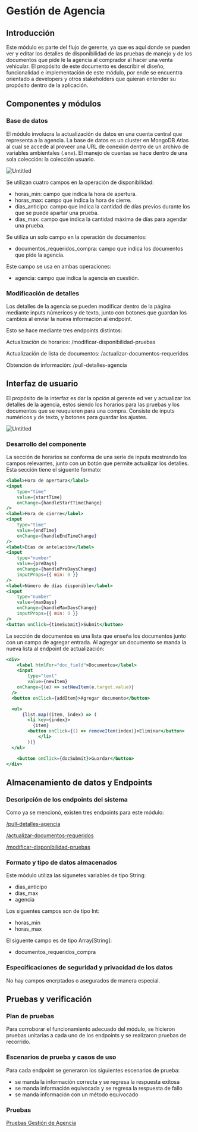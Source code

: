 # Gestión de Agencia

## Introducción

Este módulo es parte del flujo de gerente, ya que es aquí donde se pueden ver y editar los detalles de disponibilidad de las pruebas de manejo y de los documentos que pide le la agencia al comprador al hacer una venta vehicular. El propósito de este documento es describir el diseño, funcionalidad e implementación de este módulo, por ende se encuentra orientado a developers y otros stakeholders que quieran entender su propósito dentro de la aplicación.

## Componentes y módulos

### Base de datos

El módulo involucra la actualización de datos en una cuenta central que representa a la agencia. La base de datos es un cluster en MongoDB Atlas al cual se accede al proveer una URL de conexión dentro de un archivo de variables ambientales (.env). El manejo de cuentas se hace dentro de una sola colección: la colección usuario.

![Untitled](Registro%20para%20compradores%203032adfd7455491cab00e8b9afeb4084/Untitled.png)

Se utilizan cuatro campos en la operación de disponibilidad:

- horas_min: campo que indica la hora de apertura.
- horas_max: campo que indica la hora de cierre.
- dias_anticipo: campo que indica la cantidad de días previos durante los que se puede apartar una prueba.
- dias_max: campo que indica la cantidad máxima de días para agendar una prueba.

Se utiliza un solo campo en la operación de documentos:

- documentos_requeridos_compra: campo que indica los documentos que pide la agencia.

Este campo se usa en ambas operaciones:

- agencia: campo que indica la agencia en cuestión.

### Modificación de detalles

Los detalles de la agencia se pueden modificar dentro de la página mediante inputs númericos y de texto, junto con botones que guardan los cambios al enviar la nueva información al endpoint.

Esto se hace mediante tres endpoints distintos:

Actualización de horarios: /modificar-disponibilidad-pruebas

Actualización de lista de documentos: /actualizar-documentos-requeridos

Obtención de información: /pull-detalles-agencia

## Interfaz de usuario

El propósito de la interfaz es dar la opción al gerente ed ver y actualizar los detalles de la agencia, estos siendo los horarios para las pruebas y los documentos que se reuquieren para una compra. Consiste de inputs numéricos y de texto, y botones para guardar los ajustes.

![Untitled](Gestio%CC%81n%20de%20Agencia%2039b7f328d4b24fb3b1487699bf14b758/Untitled.png)

### Desarrollo del componente

La sección de horarios se conforma de una serie de inputs mostrando los campos relevantes, junto con un botón que permite actualizar los detalles. Esta sección tiene el siguente formato:

```jsx
<label>Hora de apertura</label>
<input
	type="time"
	value={startTime}
	onChange={handleStartTimeChange}
/>
<label>Hora de cierre</label>
<input
	type="time"
	value={endTime}
	onChange={handleEndTimeChange}
/>
<label>Días de antelación</label>
<input
	type="number"
	value={preDays}
	onChange={handlePreDaysChange}
	inputProps={{ min: 0 }}
/>
<label>Número de días disponible</label>
<input
	type="number"
	value={maxDays}
	onChange={handleMaxDaysChange}
	inputProps={{ min: 0 }}
/>
<button onClick={timeSubmit}>Submit</button>
```

La sección de documentos es una lista que enseña los documentos junto con un campo de agregar entrada. Al agregar un documento se manda la nueva lista al endpoint de actualización:

```jsx
<div>
	<label htmlFor="doc_field">Documentos</label>
	<input
		type="text"
		value={newItem}
    onChange={(e) => setNewItem(e.target.value)}
  />
  <button onClick={addItem}>Agregar documento</button>

  <ul>
	  {list.map((item, index) => (
	    <li key={index}>
	      {item}
        <button onClick={() => removeItem(index)}>Eliminar</button>
			</li>
		))}
  </ul>

	<button onClick={docSubmit}>Guardar</button>
</div>
```

## Almacenamiento de datos y Endpoints

### Descripción de los endpoints del sistema

Como ya se mencionó, existen tres endpoints para este módulo:

[/pull-detalles-agencia](APIs%20059691d154ad421abbf7f195cee48c5c/Flujo%20de%20Gerente%2098fbb080151944b78b74e5500018855f/Gestio%CC%81n%20de%20Agencia%206be23fa9887b451e84d41c54d375ec3e/pull-detalles-agencia%20c1e0ed11e1cb47f49c2c55686f70059a.md) 

[/actualizar-documentos-requeridos](APIs%20059691d154ad421abbf7f195cee48c5c/Flujo%20de%20Gerente%2098fbb080151944b78b74e5500018855f/Gestio%CC%81n%20de%20Agencia%206be23fa9887b451e84d41c54d375ec3e/actualizar-documentos-requeridos%200fdbce131c374c71907c5e0d56a075ef.md) 

[/modificar-disponibilidad-pruebas](APIs%20059691d154ad421abbf7f195cee48c5c/Flujo%20de%20Gerente%2098fbb080151944b78b74e5500018855f/Gestio%CC%81n%20de%20Agencia%206be23fa9887b451e84d41c54d375ec3e/modificar-disponibilidad-pruebas%209a9b1584d0184eb8b16c71fc8ee0a115.md) 

### Formato y tipo de datos almacenados

Este módulo utiliza las sigunetes variables de tipo String:

- dias_anticipo
- dias_max
- agencia

Los siguentes campos son de tipo Int:

- horas_min
- horas_max

El siguente campo es de tipo Array[String]:

- documentos_requeridos_compra

### Especificaciones de seguridad y privacidad de los datos

No hay campos encrptados o asegurados de manera especial.

## Pruebas y verificación

### Plan de pruebas

Para corroborar el funcionamiento adecuado del módulo, se hicieron pruebas unitarias a cada uno de los endpoints y se realizaron pruebas de recorrido. 

### Escenarios de prueba y casos de uso

Para cada endpoint se generaron los siguientes escenarios de prueba:

- se manda la información correcta y se regresa la respuesta exitosa
- se manda información equivocada y se regresa la respuesta de fallo
- se manda información con un método equivocado

### Pruebas

[Pruebas Gestión de Agencia](Pruebas%20b2896060cbea4a73b56f84c3fc288dcd/Pruebas%20Gestio%CC%81n%20de%20Agencia%20b38b2f892cdb4bac95fdc969c99a0198.md)